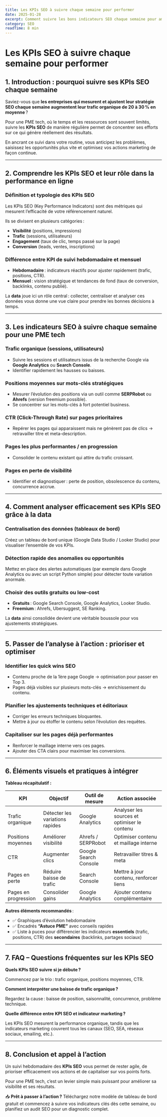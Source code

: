 ```yaml
---
title: Les KPIs SEO à suivre chaque semaine pour performer
date: 2025-01-28
excerpt: Comment suivre les bons indicateurs SEO chaque semaine pour améliorer sa visibilité et ses résultats. Guide pratique pour PME tech avec outils et méthodes.
category: SEO
readTime: 8 min
---
```


# Les KPIs SEO à suivre chaque semaine pour performer

## 1. Introduction : pourquoi suivre ses KPIs SEO chaque semaine

Saviez-vous que **les entreprises qui mesurent et ajustent leur stratégie SEO chaque semaine augmentent leur trafic organique de 20 à 30 % en moyenne** ?

Pour une PME tech, où le temps et les ressources sont souvent limités, suivre les **KPIs SEO** de manière régulière permet de concentrer ses efforts sur ce qui génère réellement des résultats.

En ancrant ce suivi dans votre routine, vous anticipez les problèmes, saisissez les opportunités plus vite et optimisez vos actions marketing de façon continue.

---

## 2. Comprendre les KPIs SEO et leur rôle dans la performance en ligne

### Définition et typologie des KPIs SEO

Les KPIs SEO (Key Performance Indicators) sont des métriques qui mesurent l’efficacité de votre référencement naturel.

Ils se divisent en plusieurs catégories :

- **Visibilité** (positions, impressions)
- **Trafic** (sessions, utilisateurs)
- **Engagement** (taux de clic, temps passé sur la page)
- **Conversion** (leads, ventes, inscriptions)

### Différence entre KPI de suivi hebdomadaire et mensuel

- **Hebdomadaire** : indicateurs réactifs pour ajuster rapidement (trafic, positions, CTR).
- **Mensuel** : vision stratégique et tendances de fond (taux de conversion, backlinks, contenu publié).

La **data** joue ici un rôle central : collecter, centraliser et analyser ces données vous donne une vue claire pour prendre les bonnes décisions à temps.

---

## 3. Les indicateurs SEO à suivre chaque semaine pour une PME tech

### Trafic organique (sessions, utilisateurs)

- Suivre les sessions et utilisateurs issus de la recherche Google via **Google Analytics** ou **Search Console**.
- Identifier rapidement les hausses ou baisses.

### Positions moyennes sur mots-clés stratégiques

- Mesurer l’évolution des positions via un outil comme **SERPRobot** ou **Ahrefs** (version freemium possible).
- Se concentrer sur les mots-clés à fort potentiel business.

### CTR (Click-Through Rate) sur pages prioritaires

- Repérer les pages qui apparaissent mais ne génèrent pas de clics → retravailler titre et meta-description.

### Pages les plus performantes / en progression

- Consolider le contenu existant qui attire du trafic croissant.

### Pages en perte de visibilité

- Identifier et diagnostiquer : perte de position, obsolescence du contenu, concurrence accrue.

---

## 4. Comment analyser efficacement ses KPIs SEO grâce à la data

### Centralisation des données (tableaux de bord)

Créez un tableau de bord unique (Google Data Studio / Looker Studio) pour visualiser l’ensemble de vos KPIs.

### Détection rapide des anomalies ou opportunités

Mettez en place des alertes automatiques (par exemple dans Google Analytics ou avec un script Python simple) pour détecter toute variation anormale.

### Choisir des outils gratuits ou low-cost

- **Gratuits** : Google Search Console, Google Analytics, Looker Studio.
- **Freemium** : Ahrefs, Ubersuggest, SE Ranking.

La **data** ainsi consolidée devient une véritable boussole pour vos ajustements stratégiques.

---

## 5. Passer de l’analyse à l’action : prioriser et optimiser

### Identifier les quick wins SEO

- Contenu proche de la 1ère page Google → optimisation pour passer en Top 3.
- Pages déjà visibles sur plusieurs mots-clés → enrichissement du contenu.

### Planifier les ajustements techniques et éditoriaux

- Corriger les erreurs techniques bloquantes.
- Mettre à jour ou étoffer le contenu selon l’évolution des requêtes.

### Capitaliser sur les pages déjà performantes

- Renforcer le maillage interne vers ces pages.
- Ajouter des CTA clairs pour maximiser les conversions.

---

## 6. Éléments visuels et pratiques à intégrer

**Tableau récapitulatif :**

| KPI                  | Objectif                        | Outil de mesure       | Action associée                              |
| -------------------- | ------------------------------- | --------------------- | -------------------------------------------- |
| Trafic organique     | Détecter les variations rapides | Google Analytics      | Analyser les sources et optimiser le contenu |
| Positions moyennes   | Améliorer visibilité            | Ahrefs / SERPRobot    | Optimiser contenu et maillage interne        |
| CTR                  | Augmenter clics                 | Google Search Console | Retravailler titres & meta                   |
| Pages en perte       | Réduire baisse de trafic        | Search Console        | Mettre à jour contenu, renforcer liens       |
| Pages en progression | Consolider gains                | Google Analytics      | Ajouter contenu complémentaire               |

**Autres éléments recommandés** :

- ✅ Graphiques d’évolution hebdomadaire
- ✅ Encadrés **“Astuce PME”** avec conseils rapides
- ✅ Liste à puces pour différencier les indicateurs **essentiels** (trafic, positions, CTR) des **secondaires** (backlinks, partages sociaux)

---

## 7. FAQ – Questions fréquentes sur les KPIs SEO

**Quels KPIs SEO suivre si je débute ?**

Commencez par le trio : trafic organique, positions moyennes, CTR.

**Comment interpréter une baisse de trafic organique ?**

Regardez la cause : baisse de position, saisonnalité, concurrence, problème technique.

**Quelle différence entre KPI SEO et indicateur marketing ?**

Les KPIs SEO mesurent la performance organique, tandis que les indicateurs marketing couvrent tous les canaux (SEO, SEA, réseaux sociaux, emailing, etc.).

---

## 8. Conclusion et appel à l’action

Un suivi hebdomadaire des **KPIs SEO** vous permet de rester agile, de prioriser efficacement vos actions et de capitaliser sur vos points forts.

Pour une PME tech, c’est un levier simple mais puissant pour améliorer sa visibilité et ses résultats.

📥 **Prêt à passer à l’action ?** Téléchargez notre modèle de tableau de bord gratuit et commencez à suivre vos indicateurs clés dès cette semaine, ou planifiez un audit SEO pour un diagnostic complet.
